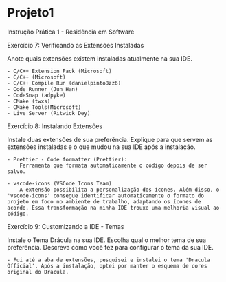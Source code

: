 # Projeto1
 Instrução Prática 1 - Residência em Software


Exercício 7: Verificando as Extensões Instaladas 

  Anote quais extensões existem instaladas atualmente na sua IDE.

    - C/C++ Extension Pack (Microsoft)
    - C/C++ (Microsoft)
    - C/C++ Compile Run (danielpinto8zz6)
    - Code Runner (Jun Han)
    - CodeSnap (adpyke)
    - CMake (twxs)
    - CMake Tools(Microsoft)
    - Live Server (Ritwick Dey)


Exercício 8: Instalando Extensões

  Instale duas extensões de sua preferência. Explique para que servem as extensões
instaladas e o que mudou na sua IDE após a instalação.

    - Prettier - Code formatter (Prettier):
        Ferramenta que formata automaticamente o código depois de ser salvo. 

    - vscode-icons (VSCode Icons Team)
        A extensão possibilita a personalização dos ícones. Além disso, o 'vscode-icons' consegue identificar automaticamente o formato do projeto em foco no ambiente de trabalho, adaptando os ícones de acordo. Essa transformação na minha IDE trouxe uma melhoria visual ao código.


Exercício 9: Customizando a IDE - Temas

  Instale o Tema Drácula na sua IDE. Escolha qual o melhor tema de sua preferência.
Descreva como você fez para configurar o tema da sua IDE.

    - Fui até a aba de extensões, pesquisei e instalei o tema 'Dracula Official'. Após a instalação, optei por manter o esquema de cores original do Dracula.
